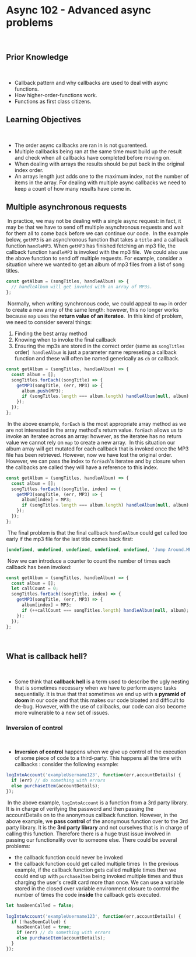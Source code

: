 # Async 102 - Advanced async problems
​
## Prior Knowledge
​
- Callback pattern and why callbacks are used to deal with async functions.
- How higher-order-functions work.
- Functions as first class citizens.
​
## Learning Objectives
​
- The order async callbacks are ran in is not guarenteed.
- Multiple callbacks being ran at the same time must build up the result and check when all callbacks have completed before moving on.
- When dealing with arrays the results should be put back in the original index order.
- An arrays length just adds one to the maximum index, not the number of items in the array. For dealing with multiple async callbacks we need to keep a count of how many results have come in.
​
## Multiple asynchronous requests
​
In practice, we may not be dealing with a single async request: in fact, it may be that we have to send off multiple asynchronous requests and wait for them all to come back before we can continue our code.
​
In the example below, `getMP3` is an asynchronous function that takes a `title` and a callback function `handleMP3`. When `getMP3` has finished fetching an mp3 file, the callback function `handleMP3` is invoked with the mp3 file.
​
We could also use the above function to send off multiple requests. For example, consider a situation where we wanted to get an album of mp3 files from a list of song titles.
​
```js
const getAlbum = (songTitles, handleAlbum) => {
  // handleAlbum will get invoked with an array of MP3s.
};
```
​
Normally, when writing synchronous code, we could appeal to `map` in order to create a new array of the same length: however, this no longer works because `map` uses the **return value of an iteratee**.
​
In this kind of problem, we need to consider several things:
​
1. Finding the best array method
2. Knowing when to invoke the final callback
3. Ensuring the mp3s are stored in the correct order (same as `songTitles` order)
​
`handleAlbum` is just a parameter name represeting a callback function and these will often be named generically as `cb` or callback.
​
```js
const getAlbum = (songTitles, handleAlbum) => {
  const album = [];
  songTitles.forEach((songTitle) => {
    getMP3(songTitle, (err, MP3) => {
      album.push(MP3);
      if (songTitles.length === album.length) handleAlbum(null, album);
    });
  });
};
```
​
In the above example, `forEach` is the most appropriate array method as we are not interested in the array method's return value. `forEach` allows us to invoke an iteratee across an array: however, as the iteratee has no return value we cannot rely on `map` to create a new array.
​
In this situation our album array will get mutated for each callback that is invoked once the MP3 file has been retrieved. However, now we have lost the original order. However, we can pass the index to `forEach`'s iteratee and by closure when the callbacks are called they will have a reference to this index.
​
```js
const getAlbum = (songTitles, handleAlbum) => {
  const album = [];
  songTitles.forEach((songTitle, index) => {
    getMP3(songTitle, (err, MP3) => {
      album[index] = MP3;
      if (songTitles.length === album.length) handleAlbum(null, album);
    });
  });
};
```
​
The final problem is that the final callback `handleAlbum` could get called too early if the mp3 file for the last title comes back first:
​
```js
[undefined, undefined, undefined, undefined, undefined, 'Jump Around.MP3'];
```
​
Now we can introduce a counter to count the number of times each callback has been invoked:
​
```js
const getAlbum = (songTitles, handleAlbum) => {
  const album = [];
  let callCount = 0;
  songTitles.forEach((songTitle, index) => {
    getMP3(songTitle, (err, MP3) => {
      album[index] = MP3;
      if (++callCount === songTitles.length) handleAlbum(null, album);
    });
  });
};
```
​
## What is callback hell?
​
- Some think that **callback hell** is a term used to describe the ugly nesting that is sometimes necessary when we have to perform async tasks sequentially. It is true that that sometimes we end up with a **pyramid of doom** in our code and that this makes our code bloated and difficult to de-bug. However, with the use of callbacks, our code can also become more vulnerable to a new set of issues.
​
### Inversion of control
​
- **Inversion of control** happens when we give up control of the execution of some piece of code to a third-party. This happens all the time with callbacks : consider the following example:
​
```js
logIntoAccount('exampleUsername123', function(err,accountDetails) {
  if (err) // do something with errors
  else purchaseItem(accountDetails);
});
```
​
In the above example, `logIntoAccount` is a function from a 3rd party library. It is in charge of verifying the password and then passing the accountDetails on to the anonymous callback function.
​
However, in the above example, we **pass control** of the anonymous function over to the 3rd party library. It is the **3rd party library** and not ourselves that is in charge of calling this function. Therefore there is a huge trust issue involved in passing our functionality over to someone else. There could be several problems:
​
- the callback function could never be invoked
- the callback function could get called multiple times
​
In the previous example, if the callback function gets called multiple times then we could end up with `purchaseItem` being invoked multiple times and thus charging the user's credit card more than once.
​
We can use a variable stored in the closed over variable environment closure to control the number of times the code **inside** the callback gets executed.
​
```js
let hasBeenCalled = false;
​
logIntoAccount('exampleUsername123', function(err,accountDetails) {
  if (!hasBeenCalled) {
    hasBeenCalled = true;
    if (err) // do something with errors
    else purchaseItem(accountDetails);
  }
});
```